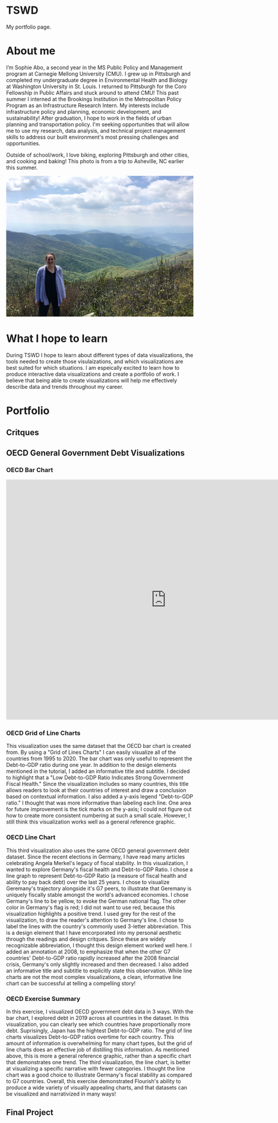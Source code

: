 # TSWD
My portfolio page. 

# About me
I’m Sophie Abo, a second year in the MS Public Policy and Management program at Carnegie Mellong University (CMU). I grew up in Pittsburgh and completed my undergraduate degree in Environmental Health and Biology at Washington University in St. Louis. I returned to Pittsburgh for the Coro Fellowship in Public Affairs and stuck around to attend CMU! This past summer I interned at the Brookings Institution in the Metropolitan Policy Program as an Infrastructure Research Intern. My interests include infrastructure policy and planning, economic development, and sustainability! After graduation, I hope to work in the fields of urban planning and transportation policy. I'm seeking opportunities that will allow me to use my research, data analysis, and technical project management skills to address our built environment's most pressing challenges and opportunities.

Outside of school/work, I love biking, exploring Pittsburgh and other cities, and cooking and baking! This photo is from a trip to Asheville, NC earlier this summer.

![Craggy Gardesn Asheville, NC](Asheville.jpeg)

# What I hope to learn 
During TSWD I hope to learn about different types of data visualizations, the tools needed to create those visulaizations, and which visualizations are best suited for which situations. I am espeically excited to learn how to produce interactive data visualizations and create a portfolio of work. I believe that being able to create visualizations will help me effectively describe data and trends throughout my career. 


# Portfolio

## Critques


## OECD General Government Debt Visualizations
### OECD Bar Chart
<iframe src="https://data.oecd.org/chart/6vsQ" width="860" height="645" style="border: 0" mozallowfullscreen="true" webkitallowfullscreen="true" allowfullscreen="true"><a href="https://data.oecd.org/chart/6vsQ" target="_blank">OECD Chart: General government debt, Total, % of GDP, Annual, 2019</a></iframe>

### OECD Grid of Line Charts
<div class="flourish-embed flourish-chart" data-src="visualisation/7690830"><script src="https://public.flourish.studio/resources/embed.js"></script></div>

This visualization uses the same dataset that the OECD bar chart is created from. By using a "Grid of Lines Charts" I can easily visualize all of the countries from 1995 to 2020. The bar chart was only useful to represent the Debt-to-GDP ratio during one year. In addition to the design elements mentioned in the tutorial, I added an informative title and subtitle. I decided to highlight that a "Low Debt-to-GDP Ratio Indicates Strong Government Fiscal Health." Since the visualization includes so many countries, this title allows readers to look at their countries of interest and draw a conclusion based on contextual information. I also added a y-axis legend "Debt-to-GDP ratio." I thought that was more informative than labeling each line. One area for future improvement is the tick marks on the y-axis; I could not figure out how to create more consistent numbering at such a small scale. However, I still think this visualization works well as a general reference graphic. 

### OECD Line Chart
<div class="flourish-embed flourish-chart" data-src="visualisation/7699015"><script src="https://public.flourish.studio/resources/embed.js"></script></div>

This third visualization also uses the same OECD general government debt dataset. Since the recent elections in Germany, I have read many articles celebrating Angela Merkel's legacy of fiscal stability. In this visualization, I wanted to explore Germany's fiscal health and Debt-to-GDP Ratio. I chose a line graph to represent Debt-to-GDP Ratio (a measure of fiscal health and ability to pay back debt) over the last 25 years. I chose to visualize Geremany's trajectory alongside it's G7 peers, to illustrate that Geremany is uniquely fiscally stable amongst the world's advanced economies. I chose Germany's line to be yellow, to evoke the German national flag. The other color in Germany's flag is red; I did not want to use red, because this visualization highlights a positive trend. I used grey for the rest of the visualization, to draw the reader's attention to Germany's line. I chose to label the lines with the country's commonly used 3-letter abbreviation. This is a design element that I have encorporated into my personal aesthetic through the readings and design critques. Since these are widely recognizable abbreviation, I thought this design element worked well here. I added an annotation at 2008, to emphasize that when the other G7 countries' Debt-to-GDP ratio rapidly increased after the 2008 financial crisis, Germany's only slightly increased and then decreased. I also added an informative title and subtitle to explicitly state this observation. While line charts are not the most complex visualizations, a clean, informative line chart can be successful at telling a compelling story!

### OECD Exercise Summary
In this exercise, I visualized OECD government debt data in 3 ways. With the bar chart, I explored debt in 2019 across all countries in the dataset. In this visualization, you can clearly see which countries have proportionally more debt. Suprisingly, Japan has the hightest Debt-to-GDP ratio. The grid of line charts visualizes Debt-to-GDP ratios overtime for each country. This amount of information is overwhelming for many chart types, but the grid of line charts does an effective job of distilling this information. As mentioned above, this is more a general reference graphic, rather than a specific chart that demonstrates one trend. The third visualization, the line chart, is better at visualizing a specific narrative with fewer categories. I thought the line chart was a good choice to illustrate Germany's fiscal stability as compared to G7 countries. Overall, this exercise demonstrated Flourish's ability to produce a wide variety of visually appealing charts, and that datasets can be visualized and narrativized in many ways! 

## Final Project

